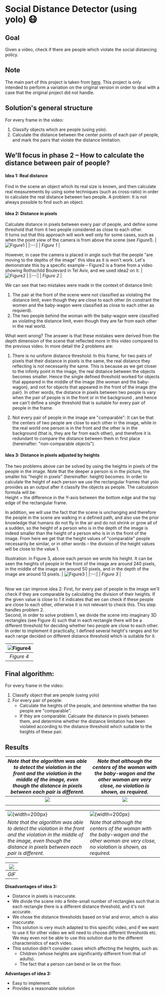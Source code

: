 # Social Distance Detector (using yolo) :mask:

## **Goal** <br/>
Given a video, check if there are people which violate the social distancing policy.

## **Note** <br/>
The main part of this project is taken from [here](https://www.pyimagesearch.com/2020/06/01/opencv-social-distancing-detector/). This project is only intended to perform a variation on the original version in order to deal with a case that the original project did not handle.

## **Solution's general structure**
For every frame in the video:
1) Classify objects which are people (using yolo).
2) Calculate the distance between the center points of each pair of people, and mark the pairs that violate the distance limitation.

## We'll focus in phase 2 – How to calculate the distance between pair of people?

#### Idea 1: Real distance
Find in the scene an object which its real size is known, and then calculate real measurements by using some techniques (such as cross-ratio) in order to calculate the real distance between two people. A problem: It is not always possible to find such an object.

#### Idea 2: Distance in pixels
Calculate distance in pixels between every pair of people, and define some threshold that from it two people considered as close to each other. <br/>
It turns out that this approach will work well only for some cases, such as when the point view of the camera is from above the scene (see *Figure1*). 
| ![Figure1](../master/images/Figure1.png) | 
|:--:| 
| *Figure 1* |

However, in case the camera is placed in angle such that the people "are moving to the depths of the image" this idea as it is won't work. Let's demonstrate this by a specific example – Figure2 is a frame from a video showing Rothschild Boulevard in Tel Aviv, and we used idea2 on it. 
| ![Figure2](../master/images/Figure2.png) | 
|:--:| 
| *Figure 2* |

We can see that two mistakes were made in the context of distance limit:
1) The pair at the front of the scene were not classified as violating the distance limit, even though they are close to each other (in constrant the women and the baby-wagon were classified as close to each other as requierd).
2) The two people behind the woman with the baby-wagon were classified as violating the distance limit, even though they are far from each other in the real world.  <br/>

What went wrong? The answer is that these mistakes were derived from the depth dimension of the scene that reflected more in this video compared to the previous video. In more detail the 2 problems are: <br/>

1) There is no uniform distance threshold: In this frame, for two pairs of pixels that their distance in pixels is the same, the real distance they reflecting is not necessarily the same. This is because as we get closer to the infinity point in the image, the real distance between the objects becomes smaller. Hence the single defined threshold worked for objects that appeared in the middle of the image (the woman and the baby-wagon), and not for objects that appeared in the front of the image (the pair). In other words, the distance in pixels between two people is vary when the pair of people is in the front or in the background , and hence we can't define a single threshold  that is suitable for every pair of people in the frame.

2) Not every pair of people in the image are "comparable": It can be that the centers of two people are close to each other in the image, while in the real world one person is in the front and the other is in the background (that is, they are far from each other), and therefore it is redundant to compare the distance between them in first place (hereinafter: "non-comparable objects").

#### Idea 3: Distance in pixels adjusted by heights
The two problems above can be solved by using the heights in pixels of the people in the image. Note that the deeper a person is in the picture, the smaller his "height in pixels" (hereinafter:  height) becomes. In order to calculate the height of each person we use the rectangular frames that yolo provides as an output after it classify the objects as people. The calculation formula will be: 
<br/>
Height = the difference in the Y-axis between the bottom edge and the top edge of the rectangular frame. 
<br/>

In addition, we will use the fact that the scene is unchanging and therefore the people in the scene are walking in a defined path, and also use the prior knowledge that humans do not fly in the air and do not shrink or grow all of a sudden, so the height of a person who is in the depth of the image is indeed smaller than the height of a person who is in in the front of the image. 
From here we get that the height values of "comparable" people necessarily be similar, or in other words – the division of the height values will be close to the value 1. 

Illustration: in Figure 3, above each person we wrote his height. It can be seen the heights of people in the front of the image are around 240 pixels, in the middle of the image are around 50 pixels, and in the depth of the image are around 13 pixels.
| ![Figure3](../master/images/Figure3.png) | 
|:--:| 
| *Figure 3* |

<br/>
Now we can improve idea 2: 
First, for every pair of people in the image we'll check if they are comparable by calculating the division of their heights. If the given value is close to 1 it indicates that we can check if these people are close to each other, otherwise it is not relevant to check this. This step handles problem 2. <br/>
Second, in order to solve problem 1, we divide the scene into imaginary 3D rectangles (see Figure 4) such that in each rectangle there will be a different threshold for deciding whether two people are close to each other. In order to implement it practically, I defined several height's ranges and for each range decided on different distance threshold which is suitable for it. 

| ![Figure4](../master/images/Figure4.png) | 
|:--:| 
| *Figure 4* |

## **Final algorithm:**
For every frame in the video: <br/>
1) Classify object that are people (using yolo)
2) For every pair of people:
   - Calculate the heights of the people, and determine whether the two people are "comparable".
   - If they are comparable:
  Calcuate the distance in pixels between them, and determine whether the distance limitation has been violated according to the distance threshold which suitable to the heights of these pair.
  
## **Results** <br/>

| *Note that the algorithm was able to detect the violation in the front and the violation in the middle of the image, even though the distance in pixels between each pair is different.*            |           *Note that although the centers of the woman with the baby-wagon and the other woman are very close, no violation is shown, as required.*                          |
:-------------------------:|:-------------------------:
![](../master/images/result1.png)  |  ![](../master/images/result2.png)
| |   |

| | |
|-------------------------|-------------------------|
|![](../master/images/result1.png){width=200px}  |  ![](../master/images/result2.png){width=200px}|
|*Note that the algorithm was able to detect the violation in the front and the violation in the middle of the image, even though the distance in pixels between each pair is different.*  |    *Note that although the centers of the woman with the baby-wagon and the other woman are very close, no violation is shown, as required.*  |

| ![](../master/images/GIF.gif) | 
|:--:| 
| *GIF* |

**Disadvantages of idea 3:**
* Distance in pixels is inaccurate.
* We divide the scene into a finite-small number of rectangles such that in each rectangle there is a different distance threshold, and it's not accurate.
* We chose the distance thresholds based on trial and error, which is also inaccurate.
* This solution is very much adapted to this specific video, and if we want to use it for other video we will need to choose different thresholds etc.  We may even not be able to use this solution due to the different characteristics of each video.
* This solution didn't consider cases which affecting the heights, such as:
  * Children (whose heights are significantly different from that of adults).
  * The fact that a person can bend or lie on the floor.

**Advantages of idea 3:**
- Easy to implement. 
- Provides a reasonable solution

